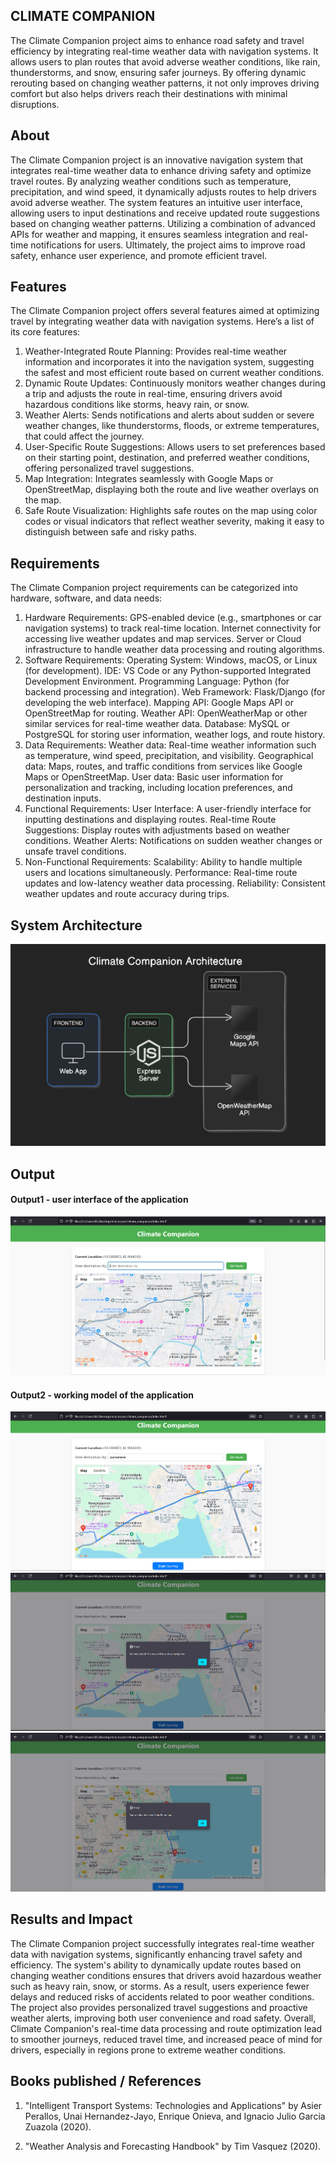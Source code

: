 ## CLIMATE COMPANION
The Climate Companion project aims to enhance road safety and travel efficiency by integrating real-time weather data with navigation systems. It allows users to plan routes that avoid adverse weather conditions, like rain, thunderstorms, and snow, ensuring safer journeys. By offering dynamic rerouting based on changing weather patterns, it not only improves driving comfort but also helps drivers reach their destinations with minimal disruptions.

## About
<!--Detailed Description about the project-->
The Climate Companion project is an innovative navigation system that integrates real-time weather data to enhance driving safety and optimize travel routes. By analyzing weather conditions such as temperature, precipitation, and wind speed, it dynamically adjusts routes to help drivers avoid adverse weather. The system features an intuitive user interface, allowing users to input destinations and receive updated route suggestions based on changing weather patterns. Utilizing a combination of advanced APIs for weather and mapping, it ensures seamless integration and real-time notifications for users. Ultimately, the project aims to improve road safety, enhance user experience, and promote efficient travel.


## Features
<!--List the features of the project as shown below-->
The Climate Companion project offers several features aimed at optimizing travel by integrating weather data with navigation systems. Here’s a list of its core features:

1. Weather-Integrated Route Planning:
Provides real-time weather information and incorporates it into the navigation system, suggesting the safest and most efficient route based on current weather conditions.
2. Dynamic Route Updates:
Continuously monitors weather changes during a trip and adjusts the route in real-time, ensuring drivers avoid hazardous conditions like storms, heavy rain, or snow.
3. Weather Alerts:
Sends notifications and alerts about sudden or severe weather changes, like thunderstorms, floods, or extreme temperatures, that could affect the journey.
4. User-Specific Route Suggestions:
Allows users to set preferences based on their starting point, destination, and preferred weather conditions, offering personalized travel suggestions.
5. Map Integration:
Integrates seamlessly with Google Maps or OpenStreetMap, displaying both the route and live weather overlays on the map.
6. Safe Route Visualization:
Highlights safe routes on the map using color codes or visual indicators that reflect weather severity, making it easy to distinguish between safe and risky paths.

## Requirements
<!--List the requirements of the project as shown below-->
The Climate Companion project requirements can be categorized into hardware, software, and data needs:

1. Hardware Requirements:
GPS-enabled device (e.g., smartphones or car navigation systems) to track real-time location.
Internet connectivity for accessing live weather updates and map services.
Server or Cloud infrastructure to handle weather data processing and routing algorithms.
2. Software Requirements:
Operating System: Windows, macOS, or Linux (for development).
IDE: VS Code or any Python-supported Integrated Development Environment.
Programming Language: Python (for backend processing and integration).
Web Framework: Flask/Django (for developing the web interface).
Mapping API: Google Maps API or OpenStreetMap for routing.
Weather API: OpenWeatherMap or other similar services for real-time weather data.
Database: MySQL or PostgreSQL for storing user information, weather logs, and route history.
3. Data Requirements:
Weather data: Real-time weather information such as temperature, wind speed, precipitation, and visibility.
Geographical data: Maps, routes, and traffic conditions from services like Google Maps or OpenStreetMap.
User data: Basic user information for personalization and tracking, including location preferences, and destination inputs.
4. Functional Requirements:
User Interface: A user-friendly interface for inputting destinations and displaying routes.
Real-time Route Suggestions: Display routes with adjustments based on weather conditions.
Weather Alerts: Notifications on sudden weather changes or unsafe travel conditions.
5. Non-Functional Requirements:
Scalability: Ability to handle multiple users and locations simultaneously.
Performance: Real-time route updates and low-latency weather data processing.
Reliability: Consistent weather updates and route accuracy during trips.

## System Architecture
<!--Embed the system architecture diagram as shown below-->
![alt text](<Screenshot 2024-10-17 144119.png>)


## Output

<!--Embed the Output picture at respective places as shown below as shown below-->
#### Output1 - user interface of the application
![alt text](img/image-1.png)


#### Output2 - working model of the application
![alt text](img/image-2.png)
![alt text](img/image-3.png)
![alt text](img/image-4.png)


## Results and Impact
<!--Give the results and impact as shown below-->
The Climate Companion project successfully integrates real-time weather data with navigation systems, significantly enhancing travel safety and efficiency. The system's ability to dynamically update routes based on changing weather conditions ensures that drivers avoid hazardous weather such as heavy rain, snow, or storms. As a result, users experience fewer delays and reduced risks of accidents related to poor weather conditions. The project also provides personalized travel suggestions and proactive weather alerts, improving both user convenience and road safety. Overall, Climate Companion's real-time data processing and route optimization lead to smoother journeys, reduced travel time, and increased peace of mind for drivers, especially in regions prone to extreme weather conditions.

## Books published / References
1. "Intelligent Transport Systems: Technologies and Applications" by Asier Perallos, Unai Hernandez-Jayo, Enrique Onieva, and Ignacio Julio Garcia Zuazola (2020).

2. "Weather Analysis and Forecasting Handbook" by Tim Vasquez (2020).





